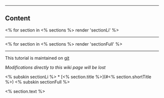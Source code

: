 ---------

Content
--------
<% for section in <% sections %> render 'sectionLi' %>

--------------

<% for section in <% sections %> render 'sectionFull' %>

--------------
This tutorial is maintained on [git](http://github.com/oberhamsi/ringo-webtutorial)

*Modifications directly to this wiki page will be lost*

<% subskin sectionLi %> * [<% section.title %>](#<% section.shortTitle %>)
<% subskin sectionFull %>
<a id="<% section.shortTitle%>" ></a>

<% section.text %>

